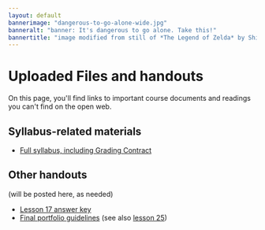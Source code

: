 ```yaml
---
layout: default
bannerimage: "dangerous-to-go-alone-wide.jpg"
banneralt: "banner: It's dangerous to go alone. Take this!"
bannertitle: "image modified from still of *The Legend of Zelda* by Shigeru Miyamoto and Nintendo."
---
```



# Uploaded Files and handouts

On this page, you'll find links to important course documents and readings you can't find on the open web.

## Syllabus-related materials

* [Full syllabus, including Grading Contract]({{site.github.repository_url}}/raw/gh-pages/uploads/miller--syllabus-with-grading-contract--composing-digital-media--{{site.course.slugterm}}.pdf)

## Other handouts
(will be posted here, as needed)

* [Lesson 17 answer key](uploads/lesson-17--web--answer-key.docx)
* [Final portfolio guidelines](uploads/handout--final-portfolio-prompt.docx) (see also [lesson 25](plans/lesson-25))
